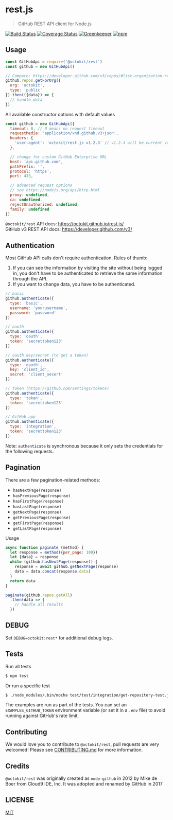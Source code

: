 # rest.js

> GitHub REST API client for Node.js

[![Build Status](https://travis-ci.org/octokit/rest.js.svg?branch=master)](https://travis-ci.org/octokit/rest.js)
[![Coverage Status](https://coveralls.io/repos/github/octokit/rest.js/badge.svg)](https://coveralls.io/github/octokit/rest.js)
[![Greenkeeper](https://badges.greenkeeper.io/octokit/rest.js.svg)](https://greenkeeper.io/)
[![npm](https://img.shields.io/npm/v/github.svg)](https://www.npmjs.com/package/github)

## Usage

<!-- HEADS UP: when changing the options for the constructor, make sure to also
     update the type definition templates in scripts/templates/* -->
```js
const GitHubApi = require('@octokit/rest')
const github = new GitHubApi()

// Compare: https://developer.github.com/v3/repos/#list-organization-repositories
github.repos.getForOrg({
  org: 'octokit',
  type: 'public'
}).then(({data}) => {
  // handle data
})
```

All available constructor options with default values

```js
const github = new GitHubApi({
  timeout: 0, // 0 means no request timeout
  requestMedia: 'application/vnd.github.v3+json',
  headers: {
    'user-agent': 'octokit/rest.js v1.2.3' // v1.2.3 will be current version
  },

  // change for custom GitHub Enterprise URL
  host: 'api.github.com',
  pathPrefix: '',
  protocol: 'https',
  port: 433,

  // advanced request options
  // see https://nodejs.org/api/http.html
  proxy: undefined,
  ca: undefined,
  rejectUnauthorized: undefined,
  family: undefined
})
```

`@octokit/rest` API docs: https://octokit.github.io/rest.js/  
GitHub v3 REST API docs: https://developer.github.com/v3/

## Authentication

Most GitHub API calls don't require authentication. Rules of thumb:

1. If you can see the information by visiting the site without being logged in, you don't have to be authenticated to retrieve the same information through the API.
2. If you want to change data, you have to be authenticated.

```javascript
// basic
github.authenticate({
  type: 'basic',
  username: 'yourusername',
  password: 'password'
})

// oauth
github.authenticate({
  type: 'oauth',
  token: 'secrettoken123'
})

// oauth key/secret (to get a token)
github.authenticate({
  type: 'oauth',
  key: 'client_id',
  secret: 'client_secert'
})

// token (https://github.com/settings/tokens)
github.authenticate({
  type: 'token',
  token: 'secrettoken123'
})

// GitHub app
github.authenticate({
  type: 'integration',
  token: 'secrettoken123'
})
```

Note: `authenticate` is synchronous because it only sets the credentials
for the following requests.

## Pagination

There are a few pagination-related methods:

- `hasNextPage(response)`
- `hasPreviousPage(response)`
- `hasFirstPage(response)`
- `hasLastPage(response)`
- `getNextPage(response)`
- `getPreviousPage(response)`
- `getFirstPage(response)`
- `getLastPage(response)`

Usage

```js
async function paginate (method) {
  let response = method({per_page: 100})
  let {data} = response
  while (github.hasNextPage(response)) {
    response = await github.getNextPage(response)
    data = data.concat(response.data)
  }
  return data
}

paginate(github.repos.getAll)
  .then(data => {
    // handle all results
  })
```

## DEBUG

Set `DEBUG=octokit:rest*` for additional debug logs.

## Tests

Run all tests

```bash
$ npm test
```

Or run a specific test

```bash
$ ./node_modules/.bin/mocha test/test/integration/get-repository-test.js
```

The examples are run as part of the tests. You can set an `EXAMPLES_GITHUB_TOKEN` environment
variable (or set it in a `.env` file) to avoid running against GitHub's rate limit.

## Contributing

We would love you to contribute to `@octokit/rest`, pull requests are very welcomed!
Please see [CONTRIBUTING.md](CONTRIBUTING.md) for more information.

## Credits

`@octokit/rest` was originally created as `node-github` in 2012 by Mike de Boer from Cloud9 IDE, Inc.
It was adopted and renamed by GitHub in 2017

## LICENSE

[MIT](LICENSE)
